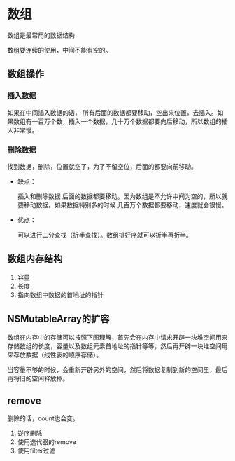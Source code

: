 # 数组

数组是最常用的数据结构

数组要连续的使用，中间不能有空的。

## 数组操作

### 插入数据 

如果在中间插入数据的话， 所有后面的数据都要移动，空出来位置，去插入。如果数组有一百万个数，插入一个数据，几十万个数据都要向后移动，所以数组的插入非常慢。

### 删除数据

找到数据，删除，位置就空了，为了不留空位，后面的都要向前移动。

- 缺点：

  插入和删除数据 后面的数据都要移动。因为数组是不允许中间为空的，所以就要移动数据。如果数据特别多的时候 几百万个数据都要移动，速度就会很慢。

- 优点：

  可以进行二分查找（折半查找）。数组排好序就可以折半再折半。

## 数组内存结构

1. 容量
2. 长度
3. 指向数组中数据的首地址的指针

## NSMutableArray的扩容

数组在内存中的存储可以按照下图理解，首先会在内存中请求开辟一块堆空间用来存储数组的长度，容量以及数组元素首地址的指针等等，然后再开辟一块堆空间用来存放数据（线性表的顺序存储）。

当容量不够的时候，会重新开辟另外的空间，然后将数据复制到新的空间里，最后再将旧的空间释放掉。

## remove

删除的话，count也会变。

1. 逆序删除
2. 使用迭代器的remove
3. 使用filter过滤
